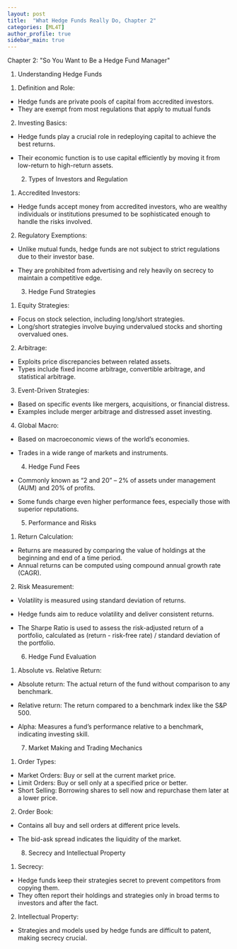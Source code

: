 ```yaml
---
layout: post
title:  "What Hedge Funds Really Do, Chapter 2"
categories: [ML4T]
author_profile: true
sidebar_main: true
---
```


Chapter 2: "So You Want to Be a Hedge Fund Manager"
  
  1. Understanding Hedge Funds
  
1) Definition and Role:
- Hedge funds are private pools of capital from accredited investors.
- They are exempt from most regulations that apply to mutual funds
2) Investing Basics:
- Hedge funds play a crucial role in redeploying capital to achieve the best returns.
- Their economic function is to use capital efficiently by moving it from low-return to high-return assets.

  
  2. Types of Investors and Regulation

1) Accredited Investors:
- Hedge funds accept money from accredited investors, who are wealthy individuals or institutions presumed to be sophisticated enough to handle the risks involved.
2) Regulatory Exemptions:
- Unlike mutual funds, hedge funds are not subject to strict regulations due to their investor base.
- They are prohibited from advertising and rely heavily on secrecy to maintain a competitive edge.

  
  3. Hedge Fund Strategies

1) Equity Strategies:
- Focus on stock selection, including long/short strategies.
- Long/short strategies involve buying undervalued stocks and shorting overvalued ones.
2) Arbitrage:
- Exploits price discrepancies between related assets.
- Types include fixed income arbitrage, convertible arbitrage, and statistical arbitrage.
3) Event-Driven Strategies:
- Based on specific events like mergers, acquisitions, or financial distress.
- Examples include merger arbitrage and distressed asset investing.
4) Global Macro:
- Based on macroeconomic views of the world’s economies.
- Trades in a wide range of markets and instruments.


  4. Hedge Fund Fees

- Commonly known as “2 and 20” – 2% of assets under management (AUM) and 20% of profits.
- Some funds charge even higher performance fees, especially those with superior reputations.


  5. Performance and Risks

1) Return Calculation:
- Returns are measured by comparing the value of holdings at the beginning and end of a time period.
- Annual returns can be computed using compound annual growth rate (CAGR).
  
2) Risk Measurement:
- Volatility is measured using standard deviation of returns.
- Hedge funds aim to reduce volatility and deliver consistent returns.
- The Sharpe Ratio is used to assess the risk-adjusted return of a portfolio, calculated as (return - risk-free rate) / standard deviation of the portfolio.


  6. Hedge Fund Evaluation

1) Absolute vs. Relative Return:
- Absolute return: The actual return of the fund without comparison to any benchmark.
- Relative return: The return compared to a benchmark index like the S&P 500.
- Alpha: Measures a fund’s performance relative to a benchmark, indicating investing skill.


  7. Market Making and Trading Mechanics

1) Order Types:
- Market Orders: Buy or sell at the current market price.
- Limit Orders: Buy or sell only at a specified price or better.
- Short Selling: Borrowing shares to sell now and repurchase them later at a lower price.
2) Order Book:
- Contains all buy and sell orders at different price levels.
- The bid-ask spread indicates the liquidity of the market.

  
  8. Secrecy and Intellectual Property

1) Secrecy:
- Hedge funds keep their strategies secret to prevent competitors from copying them.
- They often report their holdings and strategies only in broad terms to investors and after the fact.
2) Intellectual Property:
- Strategies and models used by hedge funds are difficult to patent, making secrecy crucial.

